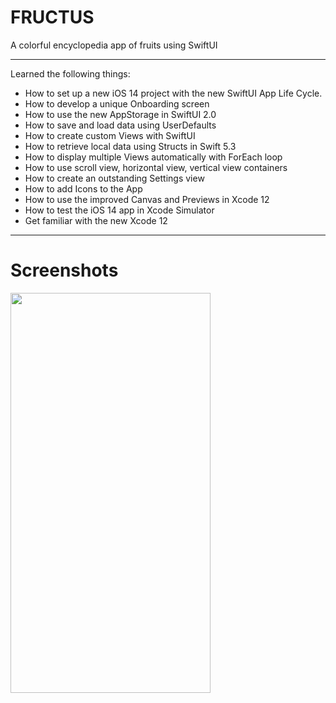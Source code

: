 # FRUCTUS
A colorful encyclopedia app of fruits using SwiftUI
___

Learned the following things:
* How to set up a new iOS 14 project with the new SwiftUI App Life Cycle.
* How to develop a unique Onboarding screen
* How to use the new AppStorage in SwiftUI 2.0
* How to save and load data using UserDefaults
* How to create custom Views with SwiftUI
* How to retrieve local data using Structs in Swift 5.3
* How to display multiple Views automatically with ForEach loop
* How to use scroll view, horizontal view, vertical view containers
* How to create an outstanding Settings view
* How to add Icons to the App
* How to use the improved Canvas and Previews in Xcode 12
* How to test the iOS 14 app in Xcode Simulator
* Get familiar with the new Xcode 12

___

# Screenshots
<img src="https://user-images.githubusercontent.com/22112235/104025024-38af2200-51ee-11eb-8177-755531169b6e.png" align="left" height="640" width="320" >


